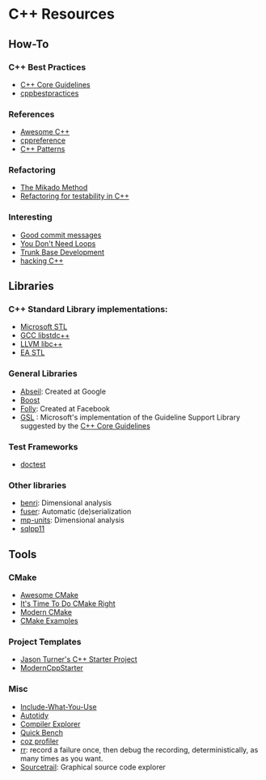 # C++ Resources

## How-To

### C++ Best Practices
* [C++ Core Guidelines](https://isocpp.github.io/CppCoreGuidelines/CppCoreGuidelines)
* [cppbestpractices](https://github.com/lefticus/cppbestpractices)

### References
* [Awesome C++](http://fffaraz.github.io/awesome-cpp/)
* [cppreference](https://en.cppreference.com/w/)
* [C++ Patterns](https://cpppatterns.com/)

### Refactoring
* [The Mikado Method](https://www.davidtanzer.net/david's%20blog/legacy_code/2018/05/21/legacy-code-mikado-method.html)
* [Refactoring for testability in C++](https://github.com/platisd/refactoring-for-testability-cpp)

### Interesting
* [Good commit messages](https://lazau.com/articles/good_commit_messages.html)
* [You Don't Need Loops](https://github.com/you-dont-need/You-Dont-Need-Loops)
* [Trunk Base Development](https://trunkbaseddevelopment.com/)
* [hacking C++](https://hackingcpp.com/index.html)

## Libraries

### C++ Standard Library implementations:
* [Microsoft STL](https://github.com/microsoft/STL)
* [GCC libstdc++](https://github.com/gcc-mirror/gcc/tree/master/libstdc%2B%2B-v3)
* [LLVM libc++](https://github.com/llvm/llvm-project/tree/main/libcxx)
* [EA STL](https://github.com/electronicarts/EASTL)

### General Libraries
* [Abseil](https://abseil.io/): Created at Google
* [Boost](https://www.boost.org/)
* [Folly](https://github.com/facebook/folly): Created at Facebook
* [GSL](https://github.com/microsoft/GSL) : Microsoft's implementation of the Guideline Support Library suggested by the [C++ Core Guidelines](https://isocpp.github.io/CppCoreGuidelines/CppCoreGuidelines)
### Test Frameworks
* [doctest](https://github.com/onqtam/doctest)

### Other libraries
* [benri](https://github.com/jansende/benri): Dimensional analysis
* [fuser](https://github.com/Xeverous/fuser): Automatic (de)serialization
* [mp-units](https://github.com/mpusz/units): Dimensional analysis
* [sqlpp11](https://github.com/rbock/sqlpp11)

## Tools

### CMake
* [Awesome CMake](https://github.com/onqtam/awesome-cmake)
* [It's Time To Do CMake Right](https://pabloariasal.github.io/2018/02/19/its-time-to-do-cmake-right/)
* [Modern CMake](https://cliutils.gitlab.io/modern-cmake/)
* [CMake Examples](https://github.com/ttroy50/cmake-examples)

### Project Templates
* [Jason Turner's C++ Starter Project](https://github.com/lefticus/cpp_starter_project)
* [ModernCppStarter](https://github.com/TheLartians/ModernCppStarter)

### Misc
* [Include-What-You-Use](https://include-what-you-use.org/)
* [Autotidy](https://github.com/sasq64/autotidy)
* [Compiler Explorer](https://godbolt.org/)
* [Quick Bench](http://quick-bench.com/)
* [coz profiler](https://github.com/plasma-umass/coz)
* [rr](https://rr-project.org/): record a failure once, then debug the recording, deterministically, as many times as you want.
* [Sourcetrail](https://www.sourcetrail.com/): Graphical source code explorer
